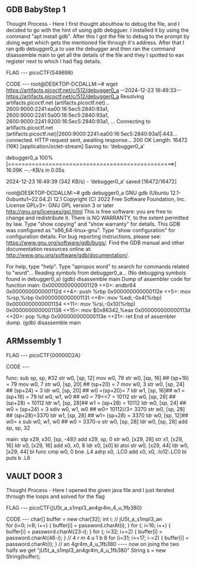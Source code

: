 ## GDB BabyStep 1

Thought Process - 
Here I first thought abouthow to debug the file, and I decided to go with the hint of using gdb debgguer. I installed it by using the command "apt install gdb". After this I got the file to debug to the prompt by 
doing wget which gets the mentioned file through it's address.
After that I ran gdb debugger0_a to use the debugger and then ran the command disassemble main to get all the details of the file and they I spotted to eax register next to which I had flag details.

FLAG --- picoCTF{549698}

CODE ---
root@DESKTOP-DCDALLM:~# wget https://artifacts.picoctf.net/c/512/debugger0_a
--2024-12-23 16:49:33--  https://artifacts.picoctf.net/c/512/debugger0_a
Resolving artifacts.picoctf.net (artifacts.picoctf.net)... 2600:9000:2241:ea00:16:5ec5:2840:93a1, 2600:9000:2241:5a00:16:5ec5:2840:93a1, 2600:9000:2241:9200:16:5ec5:2840:93a1, ...
Connecting to artifacts.picoctf.net (artifacts.picoctf.net)|2600:9000:2241:ea00:16:5ec5:2840:93a1|:443... connected.
HTTP request sent, awaiting response... 200 OK
Length: 16472 (16K) [application/octet-stream]
Saving to: ‘debugger0_a’

debugger0_a                   100%[=================================================>]  16.09K  --.-KB/s    in 0.05s

2024-12-23 16:49:39 (342 KB/s) - ‘debugger0_a’ saved [16472/16472]

root@DESKTOP-DCDALLM:~# gdb debugger0_a
GNU gdb (Ubuntu 12.1-0ubuntu1~22.04.2) 12.1
Copyright (C) 2022 Free Software Foundation, Inc.
License GPLv3+: GNU GPL version 3 or later <http://gnu.org/licenses/gpl.html>
This is free software: you are free to change and redistribute it.
There is NO WARRANTY, to the extent permitted by law.
Type "show copying" and "show warranty" for details.
This GDB was configured as "x86_64-linux-gnu".
Type "show configuration" for configuration details.
For bug reporting instructions, please see:
<https://www.gnu.org/software/gdb/bugs/>.
Find the GDB manual and other documentation resources online at:
    <http://www.gnu.org/software/gdb/documentation/>.

For help, type "help".
Type "apropos word" to search for commands related to "word"...
Reading symbols from debugger0_a...
(No debugging symbols found in debugger0_a)
(gdb) disassemble main
Dump of assembler code for function main:
   0x0000000000001129 <+0>:     endbr64
   0x000000000000112d <+4>:     push   %rbp
   0x000000000000112e <+5>:     mov    %rsp,%rbp
   0x0000000000001131 <+8>:     mov    %edi,-0x4(%rbp)
   0x0000000000001134 <+11>:    mov    %rsi,-0x10(%rbp)
   0x0000000000001138 <+15>:    mov    $0x86342,%eax
   0x000000000000113d <+20>:    pop    %rbp
   0x000000000000113e <+21>:    ret
End of assembler dump.
(gdb) disassemble main

## ARMssembly 1

FLAG --- picoCTF{00000D2A}

CODE ---

func:
        sub     sp, sp, #32
        str     w0, [sp, 12]
        mov     w0, 79
        str     w0, [sp, 16] ## (sp+16) = 79
        mov     w0, 7
        str     w0, [sp, 20] ## (sp+20) = 7
        mov     w0, 3
        str     w0, [sp, 24] ## (sp+24) = 3
        ldr     w0, [sp, 20] ## w0 =(sp+20)= 7
        ldr     w1, [sp, 16]## w1 = (sp+16) = 79
        lsl     w0, w1, w0  ## w0 = 79<<7 = 10112
        str     w0, [sp, 28] ##      (sp+28) = 10112
        ldr     w1, [sp, 28]## w1 = (sp+28) = 10112
        ldr     w0, [sp, 24] ## w0 = (sp+24) = 3
        sdiv    w0, w1, w0   ## w0= 10112//3= 3370
        str     w0, [sp, 28] ## (sp+28)=3370
        ldr     w1, [sp, 28] ## w1= (sp+28) = 3370
        ldr     w0, [sp, 12]## w0= x
        sub     w0, w1, w0  ## w0 = 3370-x
        str     w0, [sp, 28]
        ldr     w0, [sp, 28]
        add     sp, sp, 32

main:
        stp     x29, x30, [sp, -48]!
        add     x29, sp, 0
        str     w0, [x29, 28]
        str     x1, [x29, 16]
        ldr     x0, [x29, 16]
        add     x0, x0, 8
        ldr     x0, [x0]
        bl      atoi
        str     w0, [x29, 44]
        ldr     w0, [x29, 44]
        bl      func
        cmp     w0, 0
        bne     .L4
        adrp    x0, .LC0
        add     x0, x0, :lo12:.LC0
        bl      puts
        b       .L6


## VAULT DOOR 3

  Thought Process - 
  Here I opened the given java file and I just iterated through the loops and solved for the flag

  FLAG --- picoCTF{jU5t_a_s1mpl3_an4gr4m_4_u_1fb380}

  CODE ---
  char[] buffer = new char[32];
        int i;
        // jU5t_a_s1mpl3_an    
        for (i=0; i<8; i++) {
            buffer[i] = password.charAt(i);
        }
        for (; i<16; i++) {
            buffer[i] = password.charAt(23-i);
        } 
        for (; i<32; i+=2) {
            buffer[i] = password.charAt(46-i);
        }   // 4 r m 4 u 1 b 8
        for (i=31; i>=17; i-=2) {
            buffer[i] = password.charAt(i);
        } // an 4gr4m_4_u_1fb380  ---- now on joing the two halfs we get "jU5t_a_s1mpl3_an4gr4m_4_u_1fb380"
        String s = new String(buffer);
